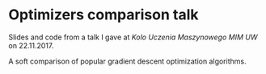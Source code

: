 # Optimizers comparison talk
Slides and code from a talk I gave at *Kolo Uczenia Maszynowego MIM UW* on 22.11.2017.

A soft comparison of popular gradient descent optimization algorithms. 
